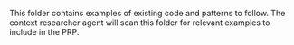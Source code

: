This folder contains examples of existing code and patterns to follow.  The context researcher agent will scan this folder for relevant examples to include in the PRP.